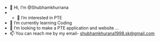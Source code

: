 - 👋 Hi, I’m @Shubhamkhurrana
- - 👀 I’m interested in PTE
- 🌱 I’m currently learning Coding
- 💞️ I’m looking to make a PTE application and website ...
- 📫 You can reach me by my email- shubhamkhurana1998.sk@gmail.com


<!---
Shubhamkhurrana/Shubhamkhurrana is a ✨ special ✨ repository because its `README.md` (this file) appears on your GitHub profile.
You can click the Preview link to take a look at your changes.
--->
